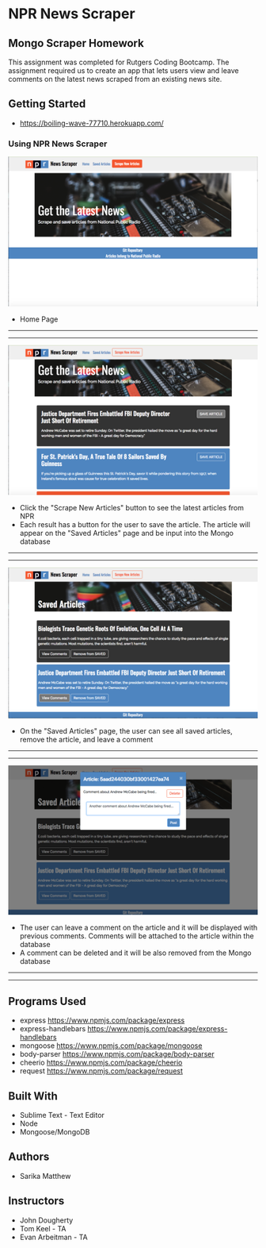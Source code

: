# NPR News Scraper

## Mongo Scraper Homework

This assignment was completed for Rutgers Coding Bootcamp. 
The assignment required us to create an app that lets users view and leave comments on the latest news scraped from an existing news site.

## Getting Started
  * https://boiling-wave-77710.herokuapp.com/
 

### Using NPR News Scraper

![Screen shot](./public/assets/images/news1.png)
 * Home Page
 ---
 ---
  
![Screen shot2](./public/assets/images/news2.png)
 * Click the "Scrape New Articles" button to see the latest articles from NPR
 * Each result has a button for the user to save the article. The article will appear on the "Saved Articles" page and be input into the Mongo database
---
---
  
![Screen shot3](./public/assets/images/news3.png)
 * On the "Saved Articles" page, the user can see all saved articles, remove the article, and leave a comment 
---
---

![Screen shot4](./public/assets/images/news4.png)
 * The user can leave a comment on the article and it will be displayed with previous comments. Comments will be attached to the article within the database 
 * A comment can be deleted and it will be also removed from the Mongo database
---
---
  
  
## Programs Used
- express https://www.npmjs.com/package/express
- express-handlebars https://www.npmjs.com/package/express-handlebars
- mongoose https://www.npmjs.com/package/mongoose
- body-parser https://www.npmjs.com/package/body-parser
- cheerio https://www.npmjs.com/package/cheerio
- request https://www.npmjs.com/package/request

## Built With
- Sublime Text - Text Editor
- Node
- Mongoose/MongoDB

## Authors
- Sarika Matthew

## Instructors
- John Dougherty
- Tom Keel - TA
- Evan Arbeitman - TA
